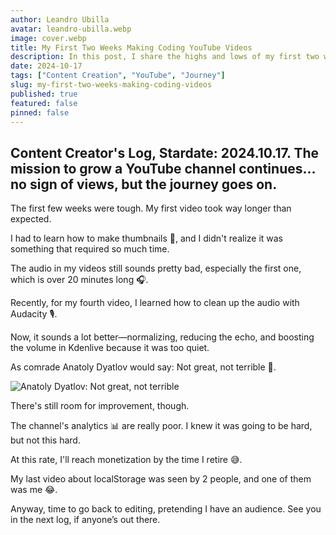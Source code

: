 ```yaml
---
author: Leandro Ubilla
avatar: leandro-ubilla.webp
image: cover.webp
title: My First Two Weeks Making Coding YouTube Videos
description: In this post, I share the highs and lows of my first two weeks as a YouTube content creator. From struggling with thumbnails to improving audio quality 🎬
date: 2024-10-17
tags: ["Content Creation", "YouTube", "Journey"]
slug: my-first-two-weeks-making-coding-videos
published: true
featured: false
pinned: false
---
```


## Content Creator's Log, Stardate: 2024.10.17. The mission to grow a YouTube channel continues... no sign of views, but the journey goes on.

The first few weeks were tough. My first video took way longer than expected. 

I had to learn how to make thumbnails 🎨, and I didn&apos;t realize it was something that required so much time. 

The audio in my videos still sounds pretty bad, especially the first one, which is over 20 minutes long 🎧. 

Recently, for my fourth video, I learned how to clean up the audio with Audacity 🎙️. 

Now, it sounds a lot better—normalizing, reducing the echo, and boosting the volume in Kdenlive because it was too quiet. 

As comrade Anatoly Dyatlov would say: Not great, not terrible 💬.

![Anatoly Dyatlov: Not great, not terrible](/media/blog/my-first-two-weeks-making-coding-videos/dyatlov.webp)

There&apos;s still room for improvement, though.

The channel&apos;s analytics 📊 are really poor. I knew it was going to be hard, but not this hard. 

At this rate, I&apos;ll reach monetization by the time I retire 😅.

My last video about localStorage was seen by 2 people, and one of them was me 😂. 

Anyway, time to go back to editing, pretending I have an audience. See you in the next log, if anyone’s out there.

